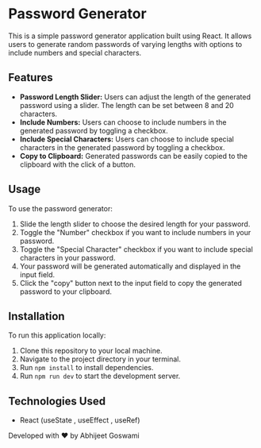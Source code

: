 # Password Generator

This is a simple password generator application built using React. It allows users to generate random passwords of varying lengths with options to include numbers and special characters.

## Features

- **Password Length Slider:** Users can adjust the length of the generated password using a slider. The length can be set between 8 and 20 characters.
- **Include Numbers:** Users can choose to include numbers in the generated password by toggling a checkbox.
- **Include Special Characters:** Users can choose to include special characters in the generated password by toggling a checkbox.
- **Copy to Clipboard:** Generated passwords can be easily copied to the clipboard with the click of a button.

## Usage

To use the password generator:

1. Slide the length slider to choose the desired length for your password.
2. Toggle the "Number" checkbox if you want to include numbers in your password.
3. Toggle the "Special Character" checkbox if you want to include special characters in your password.
4. Your password will be generated automatically and displayed in the input field.
5. Click the "copy" button next to the input field to copy the generated password to your clipboard.

## Installation

To run this application locally:

1. Clone this repository to your local machine.
2. Navigate to the project directory in your terminal.
3. Run `npm install` to install dependencies.
4. Run `npm run dev` to start the development server.

## Technologies Used

- React (useState , useEffect , useRef)


Developed with ❤️ by Abhijeet Goswami
